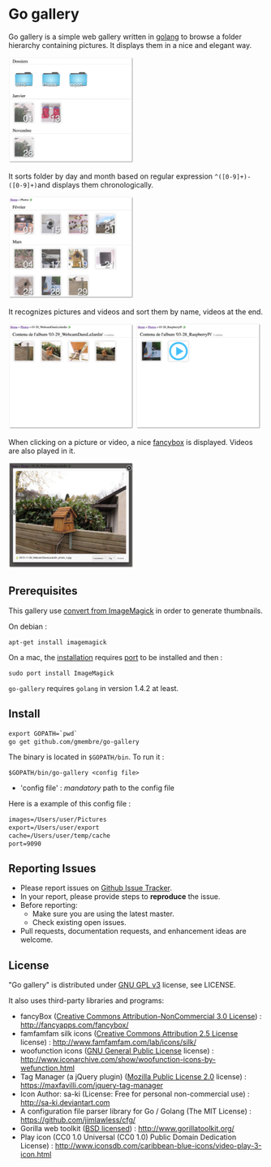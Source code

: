 Go gallery
========

Go gallery is a simple web gallery written in [golang](https://golang.org) to browse a folder  hierarchy containing pictures. It displays them in a nice and elegant way.

<img src="/docs/folders1.jpg?raw=true" alt="Root folder" width="49%">

It sorts folder by day and month based on regular expression `^([0-9]+)-([0-9]+)`and displays them chronologically.

<img src="/docs/folders2.jpg?raw=true" alt="Folder listing" width="49%">

It recognizes pictures and videos and sort them by name, videos at the end.

<img src="/docs/pictures.jpg?raw=true" alt="Photo listing" width="49%">
<img src="/docs/pictures2.jpg?raw=true" alt="Photo + Video listing" width="49%">

When clicking on a picture or video, a nice [fancybox](http://fancyapps.com/fancybox/) is displayed. Videos are also played in it.  

<img src="/docs/fancybox.jpg?raw=true" alt="Fancybox" width="49%">

Prerequisites
----------

This gallery use [convert from ImageMagick](http://www.imagemagick.org/script/convert.php) in order to generate thumbnails.

On debian :
```console
apt-get install imagemagick
```

On a mac, the [installation](http://www.imagemagick.org/script/binary-releases.php#macosx) requires [port](https://www.macports.org/) to be installed and then :
```console
sudo port install ImageMagick
```

`go-gallery` requires `golang` in version 1.4.2 at least.

Install
----------

```console
export GOPATH=`pwd`
go get github.com/gmembre/go-gallery
```

The binary is located in `$GOPATH/bin`.
To run it :
```console
$GOPATH/bin/go-gallery <config file>
```
  * 'config file' : *mandatory* path to the config file

Here is a example of this config file :
```
images=/Users/user/Pictures
export=/Users/user/export
cache=/Users/user/temp/cache
port=9090
```

Reporting Issues
----------
  * Please report issues on [Github Issue Tracker](https://github.com/gmembre/go-gallery/issues).
  * In your report, please provide steps to **reproduce** the issue.
  * Before reporting:
     * Make sure you are using the latest master.
     * Check existing open issues.
  * Pull requests, documentation requests, and enhancement ideas are welcome.

License
----------
"Go gallery" is distributed under [GNU GPL v3](http://www.gnu.org/licenses/gpl-3.0.en.html) license, see LICENSE.

It also uses third-party libraries and programs:
  * fancyBox ([Creative Commons Attribution-NonCommercial 3.0 License](http://creativecommons.org/licenses/by-nc/3.0/)) :  http://fancyapps.com/fancybox/
  * famfamfam silk icons ([Creative Commons Attribution 2.5 License](http://creativecommons.org/licenses/by/2.5/) license) : http://www.famfamfam.com/lab/icons/silk/
  * woofunction icons ([GNU General Public License](http://www.gnu.org/licenses/gpl.html) license) : http://www.iconarchive.com/show/woofunction-icons-by-wefunction.html
  * Tag Manager (a jQuery plugin) ([Mozilla Public License 2.0](https://www.mozilla.org/en-US/MPL/2.0/) license) : https://maxfavilli.com/jquery-tag-manager
  * Icon Author: sa-ki (License: Free for personal non-commercial use) : http://sa-ki.deviantart.com
  * A configuration file parser library for Go / Golang (The MIT License) : https://github.com/jimlawless/cfg/
  * Gorilla web toolkit ([BSD licensed](https://opensource.org/licenses/BSD-2-Clause)) : http://www.gorillatoolkit.org/
  * Play icon (CC0 1.0 Universal (CC0 1.0) Public Domain Dedication License) :  http://www.iconsdb.com/caribbean-blue-icons/video-play-3-icon.html
